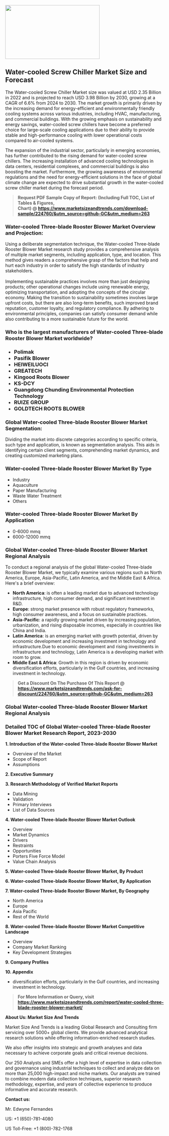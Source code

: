 <p><img class="alignnone size-medium wp-image-20088" src="https://ffe5etoiles.com/wp-content/uploads/2024/12/MST1-300x171.png" alt="" width="300" height="171" /></p><h2>Water-cooled Screw Chiller Market Size and Forecast</h2><p>The Water-cooled Screw Chiller Market size was valued at USD 2.35 Billion in 2022 and is projected to reach USD 3.98 Billion by 2030, growing at a CAGR of 6.6% from 2024 to 2030. The market growth is primarily driven by the increasing demand for energy-efficient and environmentally friendly cooling systems across various industries, including HVAC, manufacturing, and commercial buildings. With the growing emphasis on sustainability and energy savings, water-cooled screw chillers have become a preferred choice for large-scale cooling applications due to their ability to provide stable and high-performance cooling with lower operational costs compared to air-cooled systems.</p><p>The expansion of the industrial sector, particularly in emerging economies, has further contributed to the rising demand for water-cooled screw chillers. The increasing installation of advanced cooling technologies in data centers, residential complexes, and commercial buildings is also boosting the market. Furthermore, the growing awareness of environmental regulations and the need for energy-efficient solutions in the face of global climate change are expected to drive substantial growth in the water-cooled screw chiller market during the forecast period.</p></p><blockquote id="" class=""><strong>Request PDF Sample Copy of Report: (Including Full TOC, List of Tables &amp; Figures, Chart)&nbsp;@&nbsp;<strong><a href="https://www.marketsizeandtrends.com/download-sample/224760/&utm_source=github-GC&utm_medium=263" target="_blank">https://www.marketsizeandtrends.com/download-sample/224760/&utm_source=github-GC&utm_medium=263</a></strong></strong></blockquote><h3 id="" class="">Water-cooled Three-blade Rooster Blower Market&nbsp;Overview and Projection:</h3><p id="" class="">Using a deliberate segmentation technique, the Water-cooled Three-blade Rooster Blower Market research study provides a comprehensive analysis of multiple market segments, including application, type, and location. This method gives readers a comprehensive grasp of the factors that help and hurt each industry in order to satisfy the high standards of industry stakeholders. <br /> <br />Implementing sustainable practices involves more than just designing products; other operational changes include using renewable energy, optimizing transportation, and adopting the concepts of the circular economy. Making the transition to sustainability sometimes involves large upfront costs, but there are also long-term benefits, such improved brand reputation, customer loyalty, and regulatory compliance. By adhering to environmental principles, companies can satisfy consumer demand while also contributing to a more sustainable future for the world.</p><h3 id="" class="">Who is the largest manufacturers of&nbsp;Water-cooled Three-blade Rooster Blower Market worldwide?</h3><h3 class=""><p><ul><li>Polimak </li><li> Pasifik Blower </li><li> HEIWEILUOCI </li><li> GREATECH </li><li> Kingood Roots Blower </li><li> KS-DCY </li><li> Guangdong Chunding Environmental Protection Technology </li><li> RUIZE GROUP </li><li> GOLDTECH ROOTS BLOWER</li></ul></p></h3><h3 id="" class="">Global&nbsp;Water-cooled Three-blade Rooster Blower Market Segmentation:</h3><p id="" class="">Dividing the market into discrete categories according to specific criteria, such type and application, is known as segmentation analysis. This aids in identifying certain client segments, comprehending market dynamics, and creating customized marketing plans.</p><h3 id="" class="">Water-cooled Three-blade Rooster Blower Market&nbsp;By Type</h3><p><p><ul><li>Industry</li><li> Aquaculture</li><li> Paper Manufacturing</li><li> Waste Water Treatment</li><li> Others</p></li></ul></p></p><h3 id="" class="">Water-cooled Three-blade Rooster Blower Market&nbsp;By Application</h3><p class=""><p><ul><li>0-6000 mmq</li><li> 6000-12000 mmq</li></ul></p></p><h3 id="" class="">Global Water-cooled Three-blade Rooster Blower Market Regional Analysis</h3><p id="" class="">To conduct a regional analysis of the global Water-cooled Three-blade Rooster Blower Market, we typically examine various regions such as North America, Europe, Asia-Pacific, Latin America, and the Middle East &amp; Africa. Here's a brief overview:</p><ul><li><strong>North America</strong>: is often a leading market due to advanced technology infrastructure, high consumer demand, and significant investment in R&amp;D.</li><li><strong>Europe</strong>: strong market presence with robust regulatory frameworks, high consumer awareness, and a focus on sustainable practices.</li><li><strong>Asia-Pacific</strong>: a rapidly growing market driven by increasing population, urbanization, and rising disposable incomes, especially in countries like China and India.</li><li><strong>Latin America</strong>: is an emerging market with growth potential, driven by economic development and increasing investment in technology and infrastructure.Due to economic development and rising investments in infrastructure and technology, Latin America is a developing market with room to grow.</li><li><strong>Middle East &amp; Africa</strong>: Growth in this region is driven by economic diversification efforts, particularly in the Gulf countries, and increasing investment in technology.</li></ul><blockquote id="" class=""><strong>Get a Discount On The Purchase Of This Report @ <strong><a href="https://www.marketsizeandtrends.com/ask-for-discount/224760/&utm_source=github-GC&utm_medium=263" target="_blank">https://www.marketsizeandtrends.com/ask-for-discount/224760/&utm_source=github-GC&utm_medium=263</a></strong></strong></blockquote><h3 id="" class="">Global Water-cooled Three-blade Rooster Blower Market Regional Analysis</h3><h3 id="" class="">Detailed TOC of Global Water-cooled Three-blade Rooster Blower Market Research Report, 2023-2030</h3><p id="" class=""><strong>1. Introduction of the Water-cooled Three-blade Rooster Blower Market</strong></p><ul><li>Overview of the Market</li><li>Scope of Report</li><li>Assumptions</li></ul><p id="" class=""><strong>2. Executive Summary</strong></p><p id="" class=""><strong>3. Research Methodology of Verified Market Reports</strong></p><ul><li>Data Mining</li><li>Validation</li><li>Primary Interviews</li><li>List of Data Sources</li></ul><p id="" class=""><strong>4. Water-cooled Three-blade Rooster Blower Market Outlook</strong></p><ul><li>Overview</li><li>Market Dynamics</li><li>Drivers</li><li>Restraints</li><li>Opportunities</li><li>Porters Five Force Model</li><li>Value Chain Analysis</li></ul><p id="" class=""><strong>5. Water-cooled Three-blade Rooster Blower Market, By Product</strong></p><p id="" class=""><strong>6. Water-cooled Three-blade Rooster Blower Market, By Application</strong></p><p id="" class=""><strong>7. Water-cooled Three-blade Rooster Blower Market, By Geography</strong></p><ul><li>North America</li><li>Europe</li><li>Asia Pacific</li><li>Rest of the World</li></ul><p id="" class=""><strong>8. Water-cooled Three-blade Rooster Blower Market Competitive Landscape</strong></p><ul><li>Overview</li><li>Company Market Ranking</li><li>Key Development Strategies</li></ul><p id="" class=""><strong>9. Company Profiles</strong></p><p id="" class=""><strong>10. Appendix</strong></p><ul><li>diversification efforts, particularly in the Gulf countries, and increasing investment in technology.</li></ul><blockquote id="" class=""><strong>For More Information or Query, visit <strong><strong><a href="https://www.marketsizeandtrends.com/report/water-cooled-three-blade-rooster-blower-market/" target="_blank">https://www.marketsizeandtrends.com/report/water-cooled-three-blade-rooster-blower-market/</a></strong></strong></strong></blockquote><p id="" class=""><strong>About Us: Market Size And Trends</strong></p><p id="" class="">Market Size And Trends is a leading Global Research and Consulting firm servicing over 5000+ global clients. We provide advanced analytical research solutions while offering information-enriched research studies.</p><p id="" class="">We also offer insights into strategic and growth analyses and data necessary to achieve corporate goals and critical revenue decisions.</p><p id="" class="">Our 250 Analysts and SMEs offer a high level of expertise in data collection and governance using industrial techniques to collect and analyze data on more than 25,000 high-impact and niche markets. Our analysts are trained to combine modern data collection techniques, superior research methodology, expertise, and years of collective experience to produce informative and accurate research.</p><p id="" class=""><strong>Contact us:</strong></p><p id="" class="">Mr. Edwyne Fernandes</p><p id="" class="">US: +1 (650)-781-4080</p><p id="" class="">US Toll-Free: +1 (800)-782-1768</p>
